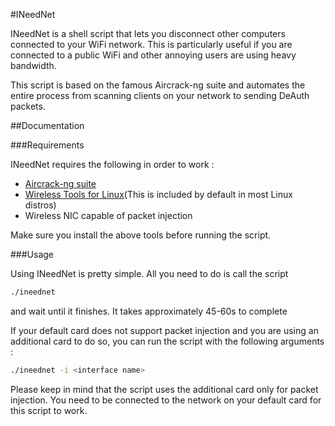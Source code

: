 #INeedNet

INeedNet is a shell script that lets you disconnect other computers connected to your WiFi network. This is particularly useful if you are connected to a public WiFi and other annoying users are using heavy bandwidth. 

This script is based on the famous Aircrack-ng suite and automates the entire process from scanning clients on your network to sending DeAuth packets.

##Documentation

###Requirements

INeedNet requires the following in order to work :

* [Aircrack-ng suite](http://www.aircrack-ng.org/index.html)
* [Wireless Tools for Linux](http://www.hpl.hp.com/personal/Jean_Tourrilhes/Linux/Tools.html)(This is included by default in most Linux distros)
* Wireless NIC capable of packet injection

Make sure you install the above tools before running the script.

###Usage

Using INeedNet is pretty simple. All you need to do is call the script

```bash
./ineednet
```
and wait until it finishes. It takes approximately 45-60s to complete

If your default card does not support packet injection and you are using an additional card to do so, you can run the script with the following arguments :

```bash
./ineednet -i <interface name>
```
Please keep in mind that the script uses the additional card only for packet injection. You need to be connected to the network on your default card for this script to work.

